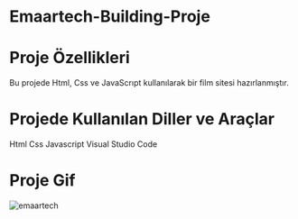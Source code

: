 # Emaartech-Building-Proje
# Proje Özellikleri
Bu projede Html, Css ve JavaScrıpt kullanılarak bir film sitesi hazırlanmıştır.

# Projede Kullanılan Diller ve Araçlar
Html Css Javascript Visual Studio Code

# Proje Gif 
![emaartech](https://github.com/user-attachments/assets/5a197339-d460-4b07-b7cb-1a1bdb1398fa)


